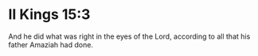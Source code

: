 # II Kings 15:3

And he did what was right in the eyes of the Lord, according to all that his father Amaziah had done.
